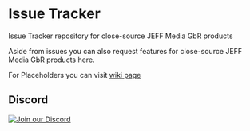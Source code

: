 # Issue Tracker

Issue Tracker repository for close-source JEFF Media GbR products

Aside from issues you can also request features for close-source JEFF Media GbR products here.

For Placeholders you can visit [wiki page](https://github.com/JEFF-Media-GbR/issue-tracker/wiki)

## Discord

[![Join our Discord](https://api.jeff-media.de/img/discord1.png)](https://discord.jeff-media.de)
